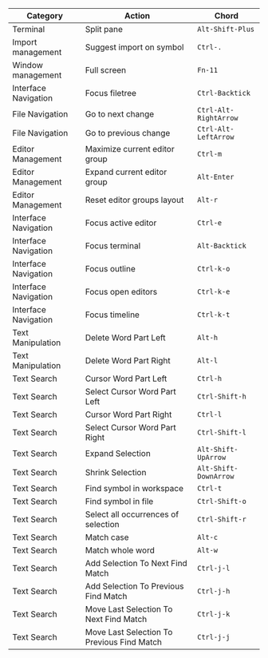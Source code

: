 
| Category             | Action                                     | Chord                 |
| -------------------- | ------------------------------------------ | --------------------- |
| Terminal             | Split pane                                 | `Alt-Shift-Plus`      |
| Import management    | Suggest import on symbol                   | `Ctrl-.`              |
| Window management    | Full screen                                | `Fn-11`               |
| Interface Navigation | Focus filetree                             | `Ctrl-Backtick`       |
| File Navigation      | Go to next change                          | `Ctrl-Alt-RightArrow` |
| File Navigation      | Go to previous change                      | `Ctrl-Alt-LeftArrow`  |
| Editor Management    | Maximize current editor group              | `Ctrl-m`              |
| Editor Management    | Expand current editor group                | `Alt-Enter`           |
| Editor Management    | Reset editor groups layout                 | `Alt-r`               |
| Interface Navigation | Focus active editor                        | `Ctrl-e`              |
| Interface Navigation | Focus terminal                             | `Alt-Backtick`        |
| Interface Navigation | Focus outline                              | `Ctrl-k-o`            |
| Interface Navigation | Focus open editors                         | `Ctrl-k-e`            |
| Interface Navigation | Focus timeline                             | `Ctrl-k-t`            |
| Text Manipulation    | Delete Word Part Left                      | `Alt-h`               |
| Text Manipulation    | Delete Word Part Right                     | `Alt-l`               |
| Text Search          | Cursor Word Part Left                      | `Ctrl-h`              |
| Text Search          | Select Cursor Word Part Left               | `Ctrl-Shift-h`        |
| Text Search          | Cursor Word Part Right                     | `Ctrl-l`              |
| Text Search          | Select Cursor Word Part Right              | `Ctrl-Shift-l`        |
| Text Search          | Expand Selection                           | `Alt-Shift-UpArrow`   |
| Text Search          | Shrink Selection                           | `Alt-Shift-DownArrow` |
| Text Search          | Find symbol in workspace                   | `Ctrl-t`              |
| Text Search          | Find symbol in file                        | `Ctrl-Shift-o`        |
| Text Search          | Select all occurrences of selection        | `Ctrl-Shift-r`        |
| Text Search          | Match case                                 | `Alt-c`               |
| Text Search          | Match whole word                           | `Alt-w`               |
| Text Search          | Add Selection To Next Find Match           | `Ctrl-j-l`            |
| Text Search          | Add Selection To Previous Find Match       | `Ctrl-j-h`            |
| Text Search          | Move Last Selection To Next Find Match     | `Ctrl-j-k`            |
| Text Search          | Move Last Selection To Previous Find Match | `Ctrl-j-j`            |